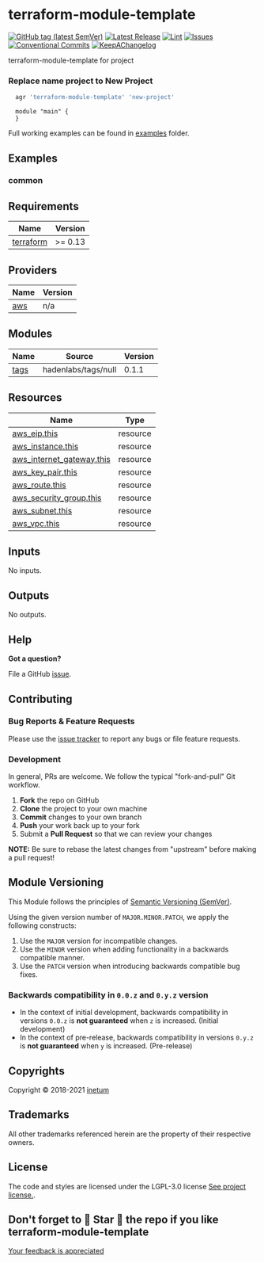 <!--


  ** DO NOT EDIT THIS FILE
  **
  ** 1) Make all changes to `README.yaml`
  ** 2) Run`make readme` to rebuild this file.
  **
  ** (We maintain HUNDREDS of open source projects. This is how we maintain our sanity.)
  **


  -->

# terraform-module-template

[![GitHub tag (latest SemVer)](https://img.shields.io/github/v/tag/inetum-peru/terraform-module-template?label=latest&sort=semver)](https://github.com/inetum-peru/terraform-module-template/releases) [![Latest Release](https://img.shields.io/github/release/inetum-peru/terraform-module-template)](https://github.com/inetum-peru/terraform-module-template/releases) [![Lint](https://img.shields.io/github/workflow/status/inetum-peru/terraform-module-template/lint-code)](https://github.com/inetum-peru/terraform-module-template/actions) [![Issues](https://img.shields.io/github/issues/inetum-peru/terraform-module-template)](https://github.com/inetum-peru/terraform-module-template/issues) [![Conventional Commits](https://img.shields.io/badge/Conventional%20Commits-1.0.0-yellow)](https://conventionalcommits.org) [![KeepAChangelog](https://img.shields.io/badge/Keep%20A%20Changelog-1.0.0-%23E05735)](https://keepachangelog.com)

terraform-module-template for project

### Replace name project to New Project

```bash
  agr 'terraform-module-template' 'new-project'
```

```hcl
  module "main" {
  }
```

Full working examples can be found in [examples](./examples) folder.

## Examples

### common

 <!-- BEGIN_TF_DOCS -->

## Requirements

| Name                                                                     | Version |
| ------------------------------------------------------------------------ | ------- |
| <a name="requirement_terraform"></a> [terraform](#requirement_terraform) | >= 0.13 |

## Providers

| Name                                             | Version |
| ------------------------------------------------ | ------- |
| <a name="provider_aws"></a> [aws](#provider_aws) | n/a     |

## Modules

| Name                                            | Source              | Version |
| ----------------------------------------------- | ------------------- | ------- |
| <a name="module_tags"></a> [tags](#module_tags) | hadenlabs/tags/null | 0.1.1   |

## Resources

| Name | Type |
| --- | --- |
| [aws_eip.this](https://registry.terraform.io/providers/hashicorp/aws/latest/docs/resources/eip) | resource |
| [aws_instance.this](https://registry.terraform.io/providers/hashicorp/aws/latest/docs/resources/instance) | resource |
| [aws_internet_gateway.this](https://registry.terraform.io/providers/hashicorp/aws/latest/docs/resources/internet_gateway) | resource |
| [aws_key_pair.this](https://registry.terraform.io/providers/hashicorp/aws/latest/docs/resources/key_pair) | resource |
| [aws_route.this](https://registry.terraform.io/providers/hashicorp/aws/latest/docs/resources/route) | resource |
| [aws_security_group.this](https://registry.terraform.io/providers/hashicorp/aws/latest/docs/resources/security_group) | resource |
| [aws_subnet.this](https://registry.terraform.io/providers/hashicorp/aws/latest/docs/resources/subnet) | resource |
| [aws_vpc.this](https://registry.terraform.io/providers/hashicorp/aws/latest/docs/resources/vpc) | resource |

## Inputs

No inputs.

## Outputs

No outputs.

<!-- END_TF_DOCS -->

## Help

**Got a question?**

File a GitHub [issue](https://github.com/inetum-peru/terraform-module-template/issues).

## Contributing

### Bug Reports & Feature Requests

Please use the [issue tracker](https://github.com/inetum-peru/terraform-module-template/issues) to report any bugs or file feature requests.

### Development

In general, PRs are welcome. We follow the typical "fork-and-pull" Git workflow.

1.  **Fork** the repo on GitHub
2.  **Clone** the project to your own machine
3.  **Commit** changes to your own branch
4.  **Push** your work back up to your fork
5.  Submit a **Pull Request** so that we can review your changes

**NOTE:** Be sure to rebase the latest changes from "upstream" before making a pull request!

## Module Versioning

This Module follows the principles of [Semantic Versioning (SemVer)](https://semver.org/).

Using the given version number of `MAJOR.MINOR.PATCH`, we apply the following constructs:

1. Use the `MAJOR` version for incompatible changes.
1. Use the `MINOR` version when adding functionality in a backwards compatible manner.
1. Use the `PATCH` version when introducing backwards compatible bug fixes.

### Backwards compatibility in `0.0.z` and `0.y.z` version

- In the context of initial development, backwards compatibility in versions `0.0.z` is **not guaranteed** when `z` is increased. (Initial development)
- In the context of pre-release, backwards compatibility in versions `0.y.z` is **not guaranteed** when `y` is increased. (Pre-release)

## Copyrights

Copyright © 2018-2021 [inetum](http://www.gfiworld.com.pe)

## Trademarks

All other trademarks referenced herein are the property of their respective owners.

## License

The code and styles are licensed under the LGPL-3.0 license [See project license.](LICENSE).

## Don't forget to 🌟 Star 🌟 the repo if you like terraform-module-template

[Your feedback is appreciated](https://github.com/inetum-peru/terraform-module-template/issues)
